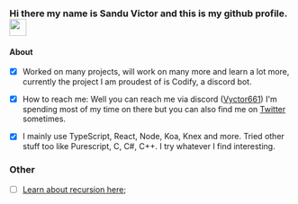 ### Hi there my name is Sandu Victor and this is my github profile. <img src="https://raw.githubusercontent.com/MartinHeinz/MartinHeinz/master/wave.gif" width="30px">

#### About
- [x] Worked on many projects, will work on many more and learn a lot more, currently the project I am proudest of is Codify, a discord bot. 

- [x] How to reach me: Well you can reach me via discord ([Vyctor661](https://discordapp.com/users/270972671490129921)) I'm spending most of my time on there but you can also find me on [Twitter](https://twitter.com/Vyctor661) sometimes.

- [x] I mainly use TypeScript, React, Node, Koa, Knex and more. Tried other stuff too like Purescript, C, C#, C++. I try whatever I find interesting.

### Other

- [ ] [Learn about recursion here](https://github.com/Vyctor661);
